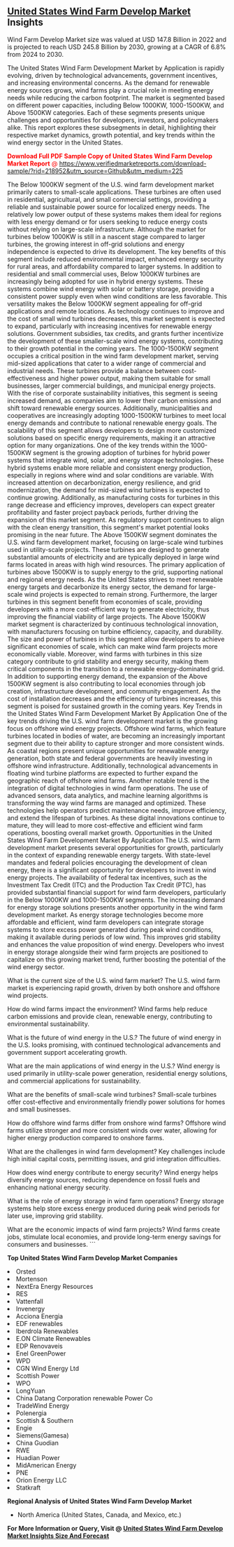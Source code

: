 <h2><a href="https://www.verifiedmarketreports.com/download-sample/?rid=218952&amp;utm_source=Github&amp;utm_medium=225" target="_blank">United States Wind Farm Develop Market</a> Insights</h2><p>Wind Farm Develop Market size was valued at USD 147.8 Billion in 2022 and is projected to reach USD 245.8 Billion by 2030, growing at a CAGR of 6.8% from 2024 to 2030.</p><p> <p>The United States Wind Farm Development Market by Application is rapidly evolving, driven by technological advancements, government incentives, and increasing environmental concerns. As the demand for renewable energy sources grows, wind farms play a crucial role in meeting energy needs while reducing the carbon footprint. The market is segmented based on different power capacities, including Below 1000KW, 1000-1500KW, and Above 1500KW categories. Each of these segments presents unique challenges and opportunities for developers, investors, and policymakers alike. This report explores these subsegments in detail, highlighting their respective market dynamics, growth potential, and key trends within the wind energy sector in the United States. <p><span class=""><span style="color: #ff0000;"><strong>Download Full PDF Sample Copy of United States Wind Farm Develop Market Report</strong> @ </span><a href="https://www.verifiedmarketreports.com/download-sample/?rid=218952&amp;utm_source=Github&amp;utm_medium=225" target="_blank">https://www.verifiedmarketreports.com/download-sample/?rid=218952&amp;utm_source=Github&amp;utm_medium=225</a></span></p> The Below 1000KW segment of the U.S. wind farm development market primarily caters to small-scale applications. These turbines are often used in residential, agricultural, and small commercial settings, providing a reliable and sustainable power source for localized energy needs. The relatively low power output of these systems makes them ideal for regions with less energy demand or for users seeking to reduce energy costs without relying on large-scale infrastructure. Although the market for turbines below 1000KW is still in a nascent stage compared to larger turbines, the growing interest in off-grid solutions and energy independence is expected to drive its development. The key benefits of this segment include reduced environmental impact, enhanced energy security for rural areas, and affordability compared to larger systems. In addition to residential and small commercial uses, Below 1000KW turbines are increasingly being adopted for use in hybrid energy systems. These systems combine wind energy with solar or battery storage, providing a consistent power supply even when wind conditions are less favorable. This versatility makes the Below 1000KW segment appealing for off-grid applications and remote locations. As technology continues to improve and the cost of small wind turbines decreases, this market segment is expected to expand, particularly with increasing incentives for renewable energy solutions. Government subsidies, tax credits, and grants further incentivize the development of these smaller-scale wind energy systems, contributing to their growth potential in the coming years. The 1000-1500KW segment occupies a critical position in the wind farm development market, serving mid-sized applications that cater to a wider range of commercial and industrial needs. These turbines provide a balance between cost-effectiveness and higher power output, making them suitable for small businesses, larger commercial buildings, and municipal energy projects. With the rise of corporate sustainability initiatives, this segment is seeing increased demand, as companies aim to lower their carbon emissions and shift toward renewable energy sources. Additionally, municipalities and cooperatives are increasingly adopting 1000-1500KW turbines to meet local energy demands and contribute to national renewable energy goals. The scalability of this segment allows developers to design more customized solutions based on specific energy requirements, making it an attractive option for many organizations. One of the key trends within the 1000-1500KW segment is the growing adoption of turbines for hybrid power systems that integrate wind, solar, and energy storage technologies. These hybrid systems enable more reliable and consistent energy production, especially in regions where wind and solar conditions are variable. With increased attention on decarbonization, energy resilience, and grid modernization, the demand for mid-sized wind turbines is expected to continue growing. Additionally, as manufacturing costs for turbines in this range decrease and efficiency improves, developers can expect greater profitability and faster project payback periods, further driving the expansion of this market segment. As regulatory support continues to align with the clean energy transition, this segment's market potential looks promising in the near future. The Above 1500KW segment dominates the U.S. wind farm development market, focusing on large-scale wind turbines used in utility-scale projects. These turbines are designed to generate substantial amounts of electricity and are typically deployed in large wind farms located in areas with high wind resources. The primary application of turbines above 1500KW is to supply energy to the grid, supporting national and regional energy needs. As the United States strives to meet renewable energy targets and decarbonize its energy sector, the demand for large-scale wind projects is expected to remain strong. Furthermore, the larger turbines in this segment benefit from economies of scale, providing developers with a more cost-efficient way to generate electricity, thus improving the financial viability of large projects. The Above 1500KW market segment is characterized by continuous technological innovation, with manufacturers focusing on turbine efficiency, capacity, and durability. The size and power of turbines in this segment allow developers to achieve significant economies of scale, which can make wind farm projects more economically viable. Moreover, wind farms with turbines in this size category contribute to grid stability and energy security, making them critical components in the transition to a renewable energy-dominated grid. In addition to supporting energy demand, the expansion of the Above 1500KW segment is also contributing to local economies through job creation, infrastructure development, and community engagement. As the cost of installation decreases and the efficiency of turbines increases, this segment is poised for sustained growth in the coming years. Key Trends in the United States Wind Farm Development Market By Application One of the key trends driving the U.S. wind farm development market is the growing focus on offshore wind energy projects. Offshore wind farms, which feature turbines located in bodies of water, are becoming an increasingly important segment due to their ability to capture stronger and more consistent winds. As coastal regions present unique opportunities for renewable energy generation, both state and federal governments are heavily investing in offshore wind infrastructure. Additionally, technological advancements in floating wind turbine platforms are expected to further expand the geographic reach of offshore wind farms. Another notable trend is the integration of digital technologies in wind farm operations. The use of advanced sensors, data analytics, and machine learning algorithms is transforming the way wind farms are managed and optimized. These technologies help operators predict maintenance needs, improve efficiency, and extend the lifespan of turbines. As these digital innovations continue to mature, they will lead to more cost-effective and efficient wind farm operations, boosting overall market growth. Opportunities in the United States Wind Farm Development Market By Application The U.S. wind farm development market presents several opportunities for growth, particularly in the context of expanding renewable energy targets. With state-level mandates and federal policies encouraging the development of clean energy, there is a significant opportunity for developers to invest in wind energy projects. The availability of federal tax incentives, such as the Investment Tax Credit (ITC) and the Production Tax Credit (PTC), has provided substantial financial support for wind farm developers, particularly in the Below 1000KW and 1000-1500KW segments. The increasing demand for energy storage solutions presents another opportunity in the wind farm development market. As energy storage technologies become more affordable and efficient, wind farm developers can integrate storage systems to store excess power generated during peak wind conditions, making it available during periods of low wind. This improves grid stability and enhances the value proposition of wind energy. Developers who invest in energy storage alongside their wind farm projects are positioned to capitalize on this growing market trend, further boosting the potential of the wind energy sector. <p>What is the current size of the U.S. wind farm market? The U.S. wind farm market is experiencing rapid growth, driven by both onshore and offshore wind projects. <p>How do wind farms impact the environment? Wind farms help reduce carbon emissions and provide clean, renewable energy, contributing to environmental sustainability. <p>What is the future of wind energy in the U.S.? The future of wind energy in the U.S. looks promising, with continued technological advancements and government support accelerating growth. <p>What are the main applications of wind energy in the U.S.? Wind energy is used primarily in utility-scale power generation, residential energy solutions, and commercial applications for sustainability. <p>What are the benefits of small-scale wind turbines? Small-scale turbines offer cost-effective and environmentally friendly power solutions for homes and small businesses. <p>How do offshore wind farms differ from onshore wind farms? Offshore wind farms utilize stronger and more consistent winds over water, allowing for higher energy production compared to onshore farms. <p>What are the challenges in wind farm development? Key challenges include high initial capital costs, permitting issues, and grid integration difficulties. <p>How does wind energy contribute to energy security? Wind energy helps diversify energy sources, reducing dependence on fossil fuels and enhancing national energy security. <p>What is the role of energy storage in wind farm operations? Energy storage systems help store excess energy produced during peak wind periods for later use, improving grid stability. <p>What are the economic impacts of wind farm projects? Wind farms create jobs, stimulate local economies, and provide long-term energy savings for consumers and businesses. ```</p><p><strong>Top United States Wind Farm Develop Market Companies</strong></p><div data-test-id=""><p><li>Orsted</li><li> Mortenson</li><li> NextEra Energy Resources</li><li> RES</li><li> Vattenfall</li><li> Invenergy</li><li> Acciona Energia</li><li> EDF renewables</li><li> Iberdrola Renewables</li><li> E.ON Climate Renewables</li><li> EDP Renovaveis</li><li> Enel GreenPower</li><li> WPD</li><li> CGN Wind Energy Ltd</li><li> Scottish Power</li><li> WPO</li><li> LongYuan</li><li> China Datang Corporation renewable Power Co</li><li> TradeWind Energy</li><li> Polenergia</li><li> Scottish & Southern</li><li> Engie</li><li> Siemens(Gamesa)</li><li> China Guodian</li><li> RWE</li><li> Huadian Power</li><li> MidAmerican Energy</li><li> PNE</li><li> Orion Energy LLC</li><li> Statkraft</li></p><div><strong>Regional Analysis of&nbsp;United States Wind Farm Develop Market</strong></div><ul><li dir="ltr"><p dir="ltr">North America&nbsp;(United States, Canada, and Mexico, etc.)</p></li></ul><p><strong>For More Information or Query, Visit @&nbsp;</strong><strong><a href="https://www.verifiedmarketreports.com/product/wind-farm-develop-market/?utm_source=Github&amp;utm_medium=225" target="_blank">United States Wind Farm Develop Market Insights Size And Forecast</a></strong></p></div>
